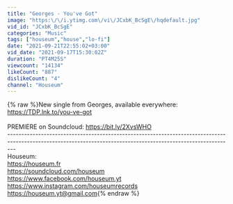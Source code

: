 ```yaml
---
title: "Georges - You've Got"
image: "https:\/\/i.ytimg.com\/vi\/JCxbK_BcSgE\/hqdefault.jpg"
vid_id: "JCxbK_BcSgE"
categories: "Music"
tags: ["houseum","house","lo-fi"]
date: "2021-09-21T22:55:02+03:00"
vid_date: "2021-09-17T15:30:02Z"
duration: "PT4M25S"
viewcount: "14134"
likeCount: "887"
dislikeCount: "4"
channel: "Houseum"
---
```

{% raw %}New single from Georges, available everywhere: <a rel="nofollow" target="blank" href="https://TDP.lnk.to/you-ve-got">https://TDP.lnk.to/you-ve-got</a><br /><br />PREMIERE on Soundcloud: <a rel="nofollow" target="blank" href="https://bit.ly/2XvsWHO">https://bit.ly/2XvsWHO</a><br />---------------------------------------------------------------------------------------------------------------------------------------------------------------<br />Houseum:<br /><a rel="nofollow" target="blank" href="https://houseum.fr">https://houseum.fr</a><br /><a rel="nofollow" target="blank" href="https://soundcloud.com/houseum">https://soundcloud.com/houseum</a><br /><a rel="nofollow" target="blank" href="https://www.facebook.com/houseum.yt">https://www.facebook.com/houseum.yt</a><br /><a rel="nofollow" target="blank" href="https://www.instagram.com/houseumrecords">https://www.instagram.com/houseumrecords</a><br /><a rel="nofollow" target="blank" href="https://houseum.yt@gmail.com">https://houseum.yt@gmail.com</a>{% endraw %}
